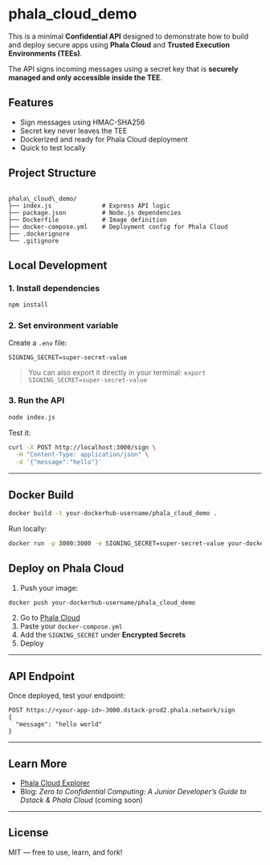 
# phala_cloud_demo

This is a minimal **Confidential API** designed to demonstrate how to build and deploy secure apps using **Phala Cloud** and **Trusted Execution Environments (TEEs)**.

The API signs incoming messages using a secret key that is **securely managed and only accessible inside the TEE**.

## Features

- Sign messages using HMAC-SHA256
- Secret key never leaves the TEE
- Dockerized and ready for Phala Cloud deployment
- Quick to test locally



## Project Structure

```

phala\_cloud\_demo/
├── index.js              # Express API logic
├── package.json          # Node.js dependencies
├── Dockerfile            # Image definition
├── docker-compose.yml    # Deployment config for Phala Cloud
├── .dockerignore
└── .gitignore

````



##  Local Development

### 1. Install dependencies

```bash
npm install
````

### 2. Set environment variable

Create a `.env` file:

```env
SIGNING_SECRET=super-secret-value
```

> You can also export it directly in your terminal:
> `export SIGNING_SECRET=super-secret-value`

### 3. Run the API

```bash
node index.js
```

Test it:

```bash
curl -X POST http://localhost:3000/sign \
  -H "Content-Type: application/json" \
  -d '{"message":"hello"}'
```

---

## Docker Build

```bash
docker build -t your-dockerhub-username/phala_cloud_demo .
```

Run locally:

```bash
docker run -p 3000:3000 -e SIGNING_SECRET=super-secret-value your-dockerhub-username/phala_cloud_demo
```



## Deploy on Phala Cloud

1. Push your image:

```bash
docker push your-dockerhub-username/phala_cloud_demo
```

2. Go to [Phala Cloud](https://cloud.phala.network)
3. Paste your `docker-compose.yml`
4. Add the `SIGNING_SECRET` under **Encrypted Secrets**
5. Deploy 

---

## API Endpoint

Once deployed, test your endpoint:

```http
POST https://<your-app-id>-3000.dstack-prod2.phala.network/sign
{
  "message": "hello world"
}
```

---

## Learn More

* [Phala Cloud Explorer](https://cloud.phala.network/explorer)
*  Blog: *Zero to Confidential Computing: A Junior Developer’s Guide to Dstack & Phala Cloud* (coming soon)

---

##  License

MIT — free to use, learn, and fork!


